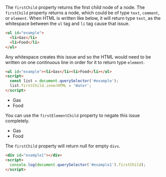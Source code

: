 The `firstChild` property returns the first child node of a node.
The `firstChild` property returns a node, which could be of type `text`, `comment`, or `element`.
When HTML is written like below, it will return type `text`, as the whitespace between the `ul` tag and `li` tag cause that issue.

```html
<ul id="example">
  <li>Gas</li>
  <li>Food</li>
</ul>
```
Any whitespace creates this issue and so the HTML would need to be written on one continuous line in order for it to return type `element`.

```html
<ul id="example"><li>Gas</li><li>Food</li></ul>
<script>
  const list = document.querySelector('#example');
  list.firstChild.innerHTML = 'Water';
</script>
```

<ul id="example"><li>Gas</li><li>Food</li></ul>
<script>
  const list = document.querySelector('#example');
  list.firstChild.innerHTML = 'Water';
</script>

You can use the `firstElementChild` property to negate this issue completely.

<ul id="firstElemChild">
<li>Gas</li>
<li>Food</li>
</ul>
<script>
  const elem = document.querySelector('#firstElemChild');
  elem.firstElementChild.innerHTML = 'Water';
</script>

The `firstChild` property will return null for empty `divs`.
<div id="example1"></div>
<script>
  console.log(document.querySelector('#example1').firstChild);
</script>

```html
<div id="example1"></div>
<script>
  console.log(document.querySelector('#example1').firstChild);
</script>
```